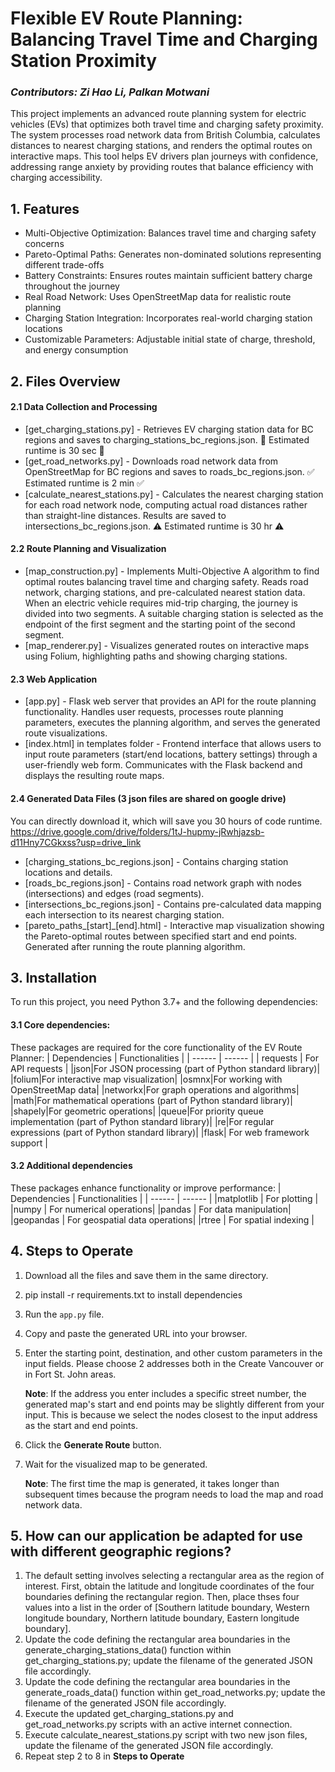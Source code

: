 # Flexible EV Route Planning: Balancing Travel Time and Charging Station Proximity
### _Contributors: Zi Hao Li, Palkan Motwani_

This project implements an advanced route planning system for electric vehicles (EVs) that optimizes both travel time and charging safety proximity. The system processes road network data from British Columbia, calculates distances to nearest charging stations, and renders the optimal routes on interactive maps. This tool helps EV drivers plan journeys with confidence, addressing range anxiety by providing routes that balance efficiency with charging accessibility.

## 1. Features

- Multi-Objective Optimization: Balances travel time and charging safety concerns
- Pareto-Optimal Paths: Generates non-dominated solutions representing different trade-offs
- Battery Constraints: Ensures routes maintain sufficient battery charge throughout the journey
- Real Road Network: Uses OpenStreetMap data for realistic route planning
- Charging Station Integration: Incorporates real-world charging station locations
- Customizable Parameters: Adjustable initial state of charge, threshold, and energy consumption

## 2. Files Overview
#### 2.1 Data Collection and Processing
- [get_charging_stations.py] - Retrieves EV charging station data for BC regions and saves to charging_stations_bc_regions.json. 
🚀 Estimated runtime is 30 sec 🚀
- [get_road_networks.py] - Downloads road network data from OpenStreetMap for BC regions and saves to roads_bc_regions.json.
✅  Estimated runtime  is 2 min  ✅ 
- [calculate_nearest_stations.py] - Calculates the nearest charging station for each road network node, computing actual road distances rather than straight-line distances. Results are saved to intersections_bc_regions.json.
⚠️ Estimated runtime is 30 hr ⚠️

#### 2.2 Route Planning and Visualization
- [map_construction.py] - Implements Multi-Objective A algorithm to find optimal routes balancing travel time and charging safety. Reads road network, charging stations, and pre-calculated nearest station data. When an electric vehicle requires mid-trip charging, the journey is divided into two segments. A suitable charging station is selected as the endpoint of the first segment and the starting point of the second segment.
- [map_renderer.py] - Visualizes generated routes on interactive maps using Folium, highlighting paths and showing charging stations.

#### 2.3 Web Application
- [app.py] - Flask web server that provides an API for the route planning functionality. Handles user requests, processes route planning parameters, executes the planning algorithm, and serves the generated route visualizations.
- [index.html] in templates folder - Frontend interface that allows users to input route parameters (start/end locations, battery settings) through a user-friendly web form. Communicates with the Flask backend and displays the resulting route maps.

#### 2.4 Generated Data Files (3 json files are shared on google drive)
You can directly download it, which will save you 30 hours of code runtime.
https://drive.google.com/drive/folders/1tJ-hupmy-jRwhjazsb-d11Hny7CGkxss?usp=drive_link
- [charging_stations_bc_regions.json] - Contains charging station locations and details.
- [roads_bc_regions.json] - Contains road network graph with nodes (intersections) and edges (road segments).
- [intersections_bc_regions.json] - Contains pre-calculated data mapping each intersection to its nearest charging station.
- [pareto_paths_[start]_[end].html] - Interactive map visualization showing the Pareto-optimal routes between specified start and end points. Generated after running the route planning algorithm.


## 3. Installation
To run this project, you need Python 3.7+ and the following dependencies:
#### 3.1 Core dependencies:
These packages are required for the core functionality of the EV Route Planner:
| Dependencies | Functionalities |
| ------ | ------ |
| requests | For API requests |
|json|For JSON processing (part of Python standard library)|
|folium|For interactive map visualization|
|osmnx|For working with OpenStreetMap data|
|networkx|For graph operations and algorithms|
|math|For mathematical operations (part of Python standard library)|
|shapely|For geometric operations|
|queue|For priority queue implementation (part of Python standard library)|
|re|For regular expressions (part of Python standard library)|
|flask| For web framework support |

#### 3.2 Additional dependencies
These packages enhance functionality or improve performance:
| Dependencies | Functionalities |
| ------ | ------ |
|matplotlib | For plotting |
|numpy | For numerical operations|
|pandas | For data manipulation|
|geopandas | For geospatial data operations|
|rtree | For spatial indexing |

## 4. Steps to Operate
1. Download all the files and save them in the same directory.
2. pip install -r requirements.txt to install dependencies
3. Run the `app.py` file.  
4. Copy and paste the generated URL into your browser.  
5. Enter the starting point, destination, and other custom parameters in the input fields. Please choose 2 addresses both in the Create Vancouver or in Fort St. John areas.

   **Note**: If the address you enter includes a specific street number, the generated map's start and end points may be slightly different from your input. This is because we select the nodes closest to the input address as the start and end points.
7. Click the **Generate Route** button.  
8. Wait for the visualized map to be generated.

   **Note**: The first time the map is generated, it takes longer than subsequent times because the program needs to load the map and road network data.

## 5. How can our application be adapted for use with different geographic regions?
1. The default setting involves selecting a rectangular area as the region of interest. First, obtain the latitude and longitude coordinates of the four boundaries defining the rectangular region. Then, place thses four values into a list in the order of [Southern latitude boundary, Western longitude boundary, Northern latitude boundary, Eastern longitude boundary].
2. Update the code defining the rectangular area boundaries in the generate_charging_stations_data() function within get_charging_stations.py; update the filename of the generated JSON file accordingly.
3. Update the code defining the rectangular area boundaries in the generate_roads_data() function within get_road_networks.py; update the filename of the generated JSON file accordingly.
4. Execute the updated get_charging_stations.py and get_road_networks.py scripts with an active internet connection.
5. Execute calculate_nearest_stations.py script with two new json files, update the filename of the generated JSON file accordingly.
6. Repeat step 2 to 8 in **Steps to Operate**
